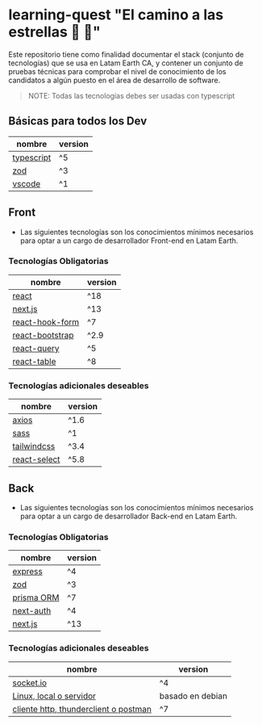 # learning-quest "El camino a las estrellas :rocket: :star2:"



Este repositorio tiene como finalidad documentar el stack (conjunto de tecnologías) que se usa en Latam Earth CA, y contener un conjunto de pruebas técnicas para comprobar el nivel de conocimiento de los candidatos a algún puesto en el área de desarrollo de software.

> NOTE: Todas las tecnologías debes ser usadas con typescript

## Básicas para todos los Dev

| nombre | version |
|----------|-------|
| [typescript](https://www.typescriptlang.org/)    | ^5 |
| [zod](https://www.npmjs.com/package/zod)    | ^3 |
| [vscode](https://code.visualstudio.com/)    | ^1 |

## Front


- Las siguientes tecnologías son los conocimientos mínimos necesarios para optar a un cargo de desarrollador Front-end en Latam Earth.


### Tecnologías Obligatorias

| nombre | version |
|----------|-------|
| [react](https://react.dev/)    | ^18   |
| [next.js](https://nextjs.org/)    | ^13   |
| [react-hook-form](https://react-hook-form.com/)    | ^7  |
| [react-bootstrap](https://react-bootstrap.netlify.app/)    | ^2.9 |
| [react-query](https://www.npmjs.com/package/@tanstack/react-query)    | ^5   |
| [react-table](https://www.npmjs.com/package/@tanstack/react-table)    | ^8   |



### Tecnologías adicionales deseables

| nombre | version |
|----------|-------|
| [axios](https://www.npmjs.com/package/axios)    | ^1.6  |
| [sass](https://www.npmjs.com/package/sass)    | ^1   |
| [tailwindcss](https://www.npmjs.com/package/tailwindcss)    | ^3.4 |
| [react-select](https://www.npmjs.com/package/react-select)    | ^5.8 |


## Back


- Las siguientes tecnologías son los conocimientos mínimos necesarios para optar a un cargo de desarrollador Back-end en Latam Earth.


### Tecnologías Obligatorias

| nombre | version |
|----------|-------|
| [express](https://www.npmjs.com/package/express)    | ^4   |
| [zod](https://www.npmjs.com/package/zod)    | ^3 |
| [prisma ORM](https://www.prisma.io/)    | ^7  |
| [next-auth](https://next-auth.js.org/)    | ^4  |
| [next.js](https://nextjs.org/)    | ^13   |




### Tecnologías adicionales deseables

| nombre | version |
|----------|-------|
| [socket.io](https://socket.io/)    | ^4  |
| [Linux, local o servidor](https://www.prisma.io/)    | basado en debian |
| [cliente http, thunderclient o postman](https://www.prisma.io/)    | ^7  |
